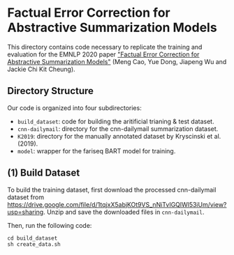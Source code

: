 # Factual Error Correction for Abstractive Summarization Models

This directory contains code necessary to replicate the training and evaluation for the EMNLP 2020 paper ["Factual Error Correction for Abstractive Summarization Models"](https://arxiv.org/abs/2010.08712) (Meng Cao, Yue Dong, Jiapeng Wu and Jackie Chi Kit Cheung).

## Directory Structure

Our code is organized into four subdirectories:

* `build_dataset`: code for building the aritificial trianing & test dataset.
* `cnn-dailymail`: directory for the cnn-dailymail summarization dataset.
* `K2019`: directory for the manually annotated dataset by Kryscinski et al. (2019).
* `model`: wrapper for the fariseq BART model for training.

## (1) Build Dataset
To build the training dataset, first download the processed cnn-dailymail dataset from https://drive.google.com/file/d/1tqjxX5abjKOt9VS_nNiTvIGQlWl53iUm/view?usp=sharing. Unzip and save the downloaded files in `cnn-dailymail`.

Then, run the following code:

```
cd build_dataset
sh create_data.sh
```